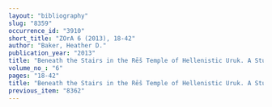 ```yaml
---
layout: "bibliography"
slug: "8359"
occurrence_id: "3910"
short_title: "ZOrA 6 (2013), 18-42"
author: "Baker, Heather D."
publication_year: "2013"
title: "Beneath the Stairs in the Rēš Temple of Hellenistic Uruk. A Study in Cultic Topography and Spatial Organization"
volume_no_: "6"
pages: "18-42"
title: "Beneath the Stairs in the Rēš Temple of Hellenistic Uruk. A Study in Cultic Topography and Spatial Organization"
previous_item: "8362"
---
```

